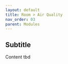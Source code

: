 ```yaml
---
layout: default
title: Room > Air Quality
nav_order: 03
parent: Modules
---
```


## Subtitle
Content tbd
